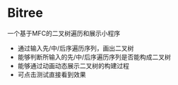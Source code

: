 # Bitree
一个基于MFC的二叉树遍历和展示小程序

- 通过输入先/中/后序遍历序列，画出二叉树
- 能够判断所输入的先/中/后序遍历序列是否能构成二叉树
- 能够通过动画动态展示二叉树的构建过程
- 可点击测试直接看到效果
